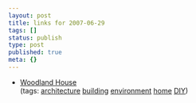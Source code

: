```yaml
---
layout: post
title: links for 2007-06-29
tags: []
status: publish
type: post
published: true
meta: {}
---
```

<ul class="delicious">
	<li>
		<div class="delicious-link"><a href="http://sense4fun.com/woodland-home.php">Woodland House</a></div>
		<div class="delicious-tags">(tags: <a href="http://del.icio.us/markmorga/architecture">architecture</a> <a href="http://del.icio.us/markmorga/building">building</a> <a href="http://del.icio.us/markmorga/environment">environment</a> <a href="http://del.icio.us/markmorga/home">home</a> <a href="http://del.icio.us/markmorga/DIY">DIY</a>)</div>
	</li>
</ul>
